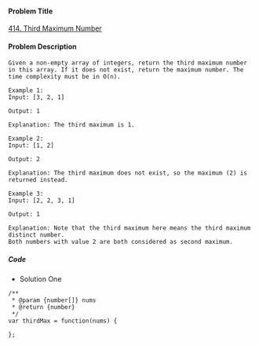 #### Problem Title
[414. Third Maximum Number](https://leetcode.com/problems/third-maximum-number/)
#### Problem Description
```
Given a non-empty array of integers, return the third maximum number in this array. If it does not exist, return the maximum number. The time complexity must be in O(n).

Example 1:
Input: [3, 2, 1]

Output: 1

Explanation: The third maximum is 1.

Example 2:
Input: [1, 2]

Output: 2

Explanation: The third maximum does not exist, so the maximum (2) is returned instead.

Example 3:
Input: [2, 2, 3, 1]

Output: 1

Explanation: Note that the third maximum here means the third maximum distinct number.
Both numbers with value 2 are both considered as second maximum.

```

##### Code

- Solution One
```
/**
 * @param {number[]} nums
 * @return {number}
 */
var thirdMax = function(nums) {
    
};
```
